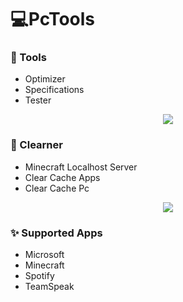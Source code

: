 # 💻PcTools

### 🔧 Tools
- Optimizer
- Specifications
- Tester

<p align="center">
  <img src= "https://user-images.githubusercontent.com/72410851/224608951-5920e44f-44ce-4f4c-87a4-6ec369a3e4a1.png" align="center">
</p>

### 🧹 Clearner 
- Minecraft Localhost Server
- Clear Cache Apps
- Clear Cache Pc 

<p align="center">
  <img src= "https://user-images.githubusercontent.com/72410851/224609071-def88606-46ce-48b2-98ee-092772d9f1a7.png" align="center">
</p>

### ✨ Supported Apps
- Microsoft
- Minecraft
- Spotify
- TeamSpeak

